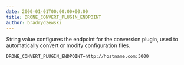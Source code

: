 ```yaml
---
date: 2000-01-01T00:00:00+00:00
title: DRONE_CONVERT_PLUGIN_ENDPOINT
author: bradrydzewski
---
```


String value configures the endpoint for the conversion plugin, used to automatically convert or modify configuration files.

```
DRONE_CONVERT_PLUGIN_ENDPOINT=http://hostname.com:3000
```
